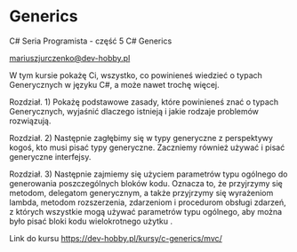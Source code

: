 # Generics
C# Seria Programista - część 5 C# Generics

mariuszjurczenko@dev-hobby.pl

W tym kursie pokażę Ci, wszystko, co powinieneś wiedzieć o typach Generycznych w języku C#, 
a może nawet trochę więcej. 

Rozdział. 1) Pokażę podstawowe zasady, które powinieneś znać o typach Generycznych, 
wyjaśnić dlaczego istnieją i jakie rodzaje problemów rozwiązują. 

Rozdział. 2) Następnie zagłębimy się w typy generyczne z perspektywy kogoś, kto musi pisać typy generyczne. 
Zaczniemy również używać i pisać generyczne interfejsy.

Rozdział. 3) Następnie zajmiemy się użyciem parametrów typu ogólnego do generowania poszczególnych bloków kodu. 
Oznacza to, że przyjrzymy się metodom, delegatom generycznym, a także przyjrzymy się wyrażeniom lambda, 
metodom rozszerzenia, zdarzeniom i procedurom obsługi zdarzeń, z których wszystkie mogą używać parametrów typu ogólnego, 
aby można było pisać bloki kodu wielokrotnego użytku . 

Link do kursu https://dev-hobby.pl/kursy/c-generics/mvc/
